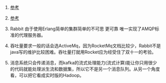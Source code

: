 1. [参考](https://segmentfault.com/a/1190000015301449)      
2. [参考](https://tanggod.github.io/2018/07/26/MQ%E9%80%89%E5%9E%8B%E5%AF%B9%E6%AF%94RabbitMQ%20RocketMQ%20ActiveMQ%20Kafka/)

1. Rabbit
    由于使用Erlang简单的集群简单的不可思
    更可靠
    唯一实现了AMQP标准的代理服务器。 
2. 吞吐量要求一般的话会选ActiveMq，因为RocketMq文档比较少，Rabbit不是java写的维护比较困难。吞吐量打就用Rocket应为经受住了双十一的考验。
3. 消息系统只会传递消息，而kafka的流式处理能力(流式计算)能让你只用很少的代码就能处理派生流和数据集，所以它不是另一个消息队列。从另一个角度看，可以把它看成实时版的Hadoop。

